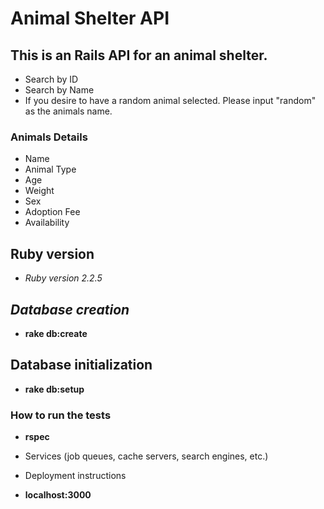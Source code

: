 # Animal Shelter API

## This is an Rails API for an animal shelter.
* Search by ID
* Search by Name
* If you desire to have a random animal selected. Please input "random" as the animals name.

### Animals Details
* Name
* Animal Type
* Age
* Weight
* Sex
* Adoption Fee
* Availability

## Ruby version
* _Ruby version 2.2.5_

## _Database creation_
* **rake db:create**

## Database initialization
* **rake db:setup**

### How to run the tests
* **rspec**


* Services (job queues, cache servers, search engines, etc.)

* Deployment instructions
* **localhost:3000**
